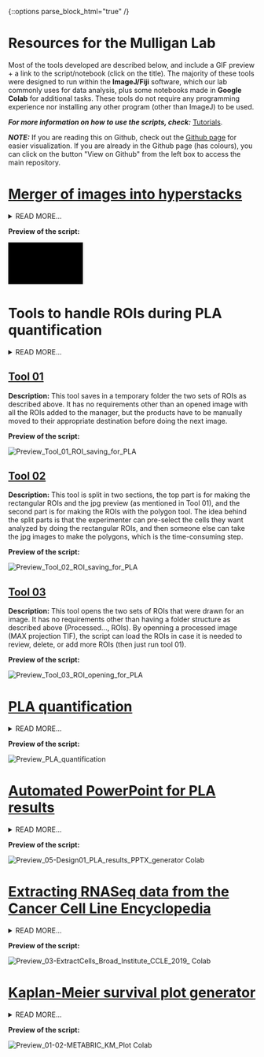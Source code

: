 {::options parse_block_html="true" /}
# Resources for the Mulligan Lab

Most of the tools developed are described below, and include a GIF preview + a link to the script/notebook (click on the title). The majority of these tools were designed to run within the **ImageJ/Fiji** software, which our lab commonly uses for data analysis, plus some notebooks made in **Google Colab** for additional tasks. These tools do not require any programming experience nor installing any other program (other than ImageJ) to be used.

***For more information on how to use the scripts, check:*** [Tutorials](https://github.com/EdRey05/Resources_for_Mulligan_Lab/tree/main/Tutorials).

***NOTE:*** If you are reading this on Github, check out the [Github page](https://edrey05.github.io/Resources_for_Mulligan_Lab/) for easier visualization. If you are already in the Github page (has colours), you can click on the button "View on Github" from the left box to access the main repository. 

# [Merger of images into hyperstacks](https://github.com/EdRey05/Resources_for_Mulligan_Lab/blob/main/Tools%20for%20EVOS-M7000%20images/Images_to_Hyperstacks_merger.py)

<details><summary markdown="span">READ MORE...</summary>

**Context:**

The **EVOS M7000** imager takes pictures of a field of view (FOV) at different heights (Z-slices) and in different colours (channel blue, green, red...). However, it does not save the pictures as hyperstacks (a single file containing all slices and colours for each FOV). Instead, the equipment separately saves each slice for each colour, resulting in 5, 20 or more TIF files from the same FOV and in grayscale. We can put the images back together using the ***ImageJ*** software, since we do image analysis with it and it can run macros/scripts in languages including ***Jython*** (Python implementation to run in Java).

**Problems:**
* Opening, stacking and merging into hyperstacks is simple in ***ImageJ***, but not manually feasible for more than a few dozens of images. Some of my experiments had 4-6 thousand TIFs.
* The images are saved with a name that makes complicated to manually identify the ones that go together: ***ExperimentName_Bottom Slide_R_p00_z00_0_A01f00d0.tif***

**Solution:**
* I analyzed and figured out the parts of the image names that indicate which correspond to the same FOV: z00 indicates the slices, A01 indicates the area/location, f00 indicates the FOV, and d0 indicates the colour.
* I made a script using the `os` ***Python*** library to scan all the files of a folder, get the image names and extract the relevant information with string and path operations. Then I applied a special sorting to cluster together all TIFs of the same FOV.
* I automated the merging of TIFs into hyperstacks using the modules `IJ` and `ImagePlus` from the `ij` library. This required logic controls to identify when to stack slices, when to merge all stacks into a composite, and when to save the hyperstack.

</details>
 
**Preview of the script:**

![](Tutorials/Preview_Images_to_Hyperstacks_merger.gif)

# Tools to handle ROIs during PLA quantification

<details><summary markdown="span">READ MORE...</summary>

**Context:**
  
In Proximity Ligation Assays (PLA) we quantify the number of red puncta/dots in blue+green+red images, which reflects the interactions of two proteins. We make a region of interest (**ROI**) around individual cells to quantify the interactions per cell, and make a bigger ROI for representative figures or data presentation. In   my PLA experiments, I quantified around 10,000 individual cells using the ImageJ software and generated multiple tools described below to automate the saving and opening of ROIs.

**Problems:**
* Drawing the ROIs has to be done manually due to the selection criteria of the experimenter, however, saving them is time-consuming and does not require expertise.
* Since the two ROIs refer to the same cell, we need a strategy to keep a name and indexing number for tracking purposes.
* The experimenter should pick the cells of interest and at least draw one set of the ROIs, but can be helped by other people drawing the pre-selected ROIs

**Solution:**
* I implemented a ***Jython*** script using the `Roi` and `RoiManager` modules from the `ij` library to get the content of the ROI manager into a variable I can iterate through. 
* With this variable, I can get any number of pairs of ROIs drawn by the user for each cell but they must be in order: first one with the rectangle tool that will be saved in a "For Presentation" folder, and secondly one with the polygon tool that will be saved in a "For Analysis" folder.
* During the iteration, all the even-numbered ROIs (rectangles) are renamed from 0, 2, 4... to index/2 +1 = 1, 2, 3... and saved as "1_2.roi" in the folder mentioned above. All the odd-numbered ROIs (polygons) are renamed from 1, 3, 5... to (index+1)/2 = 1, 2, 3... and saved as "1_1.roi" in the corresponding folder.
* Additionally, a jpg preview of the cells selected is made (just showing the rectangles) for quick data validation/exploration.

</details>

## [Tool 01](https://github.com/EdRey05/Resources_for_Mulligan_Lab/blob/main/Tools%20for%20PLA%20quantification/Tool_01_ROI_saving_for_PLA.py)
**Description:**
This tool saves in a temporary folder the two sets of ROIs as described above. It has no requirements other than an opened image with all the ROIs added to the manager, but the products have to be manually moved to their appropriate destination before doing the next image.

**Preview of the script:**

![Preview_Tool_01_ROI_saving_for_PLA](https://user-images.githubusercontent.com/62916582/203685126-e7668b9e-dbac-425e-b59c-43440aa1df3a.gif)

## [Tool 02](https://github.com/EdRey05/Resources_for_Mulligan_Lab/blob/main/Tools%20for%20PLA%20quantification/Tool_02_ROI_saving_for_PLA.py)
**Description:**
This tool is split in two sections, the top part is for making the rectangular ROIs and the jpg preview (as mentioned in Tool 01), and the second part is for making the ROIs with the polygon tool. The idea behind the split parts is that the experimenter can pre-select the cells they want analyzed by doing the rectangular ROIs, and then someone else can take the jpg images to make the polygons, which is the time-consuming step.

**Preview of the script:**

![Preview_Tool_02_ROI_saving_for_PLA](https://user-images.githubusercontent.com/62916582/204342846-399fb3aa-db35-4cfe-a2e5-2f550d1314f6.gif)

## [Tool 03](https://github.com/EdRey05/Resources_for_Mulligan_Lab/blob/main/Tools%20for%20PLA%20quantification/Tool_03_ROI_opening_for_PLA.py)
**Description:**
This tool opens the two sets of ROIs that were drawn for an image. It has no requirements other than having a folder structure as described above (Processed..., ROIs). By openning a processed image (MAX projection TIF), the script can load the ROIs in case it is needed to review, delete, or add more ROIs (then just run tool 01).

**Preview of the script:**

![Preview_Tool_03_ROI_opening_for_PLA](https://user-images.githubusercontent.com/62916582/203877499-e528d699-5d2c-4cc5-9dbe-c07cd1293e3f.gif)


# [PLA quantification](https://github.com/EdRey05/Resources_for_Mulligan_Lab/blob/main/Tools%20for%20PLA%20quantification/PLA_quantification.py)

<details><summary markdown="span">READ MORE...</summary>

**Context:**

We quantify the PLA interactions (red dots) in our images using the ***ImageJ*** software and the regions of interest (**ROIs**) generated with the tools described above. For my experiments, I wanted to test two ways of quantifying the objects in my images: **1)** Applying a threshold method from the ***ImageJ*** tools (*Image-   ->Adjust-->Threshold*) or **2)** Using the ***Find Maxima*** tool on ***ImageJ*** (*Process-->Find Maxima*). Both methods are followed by object counting with the     ***Analyze Particles*** tool on ***ImageJ*** (*Analyze-->Analyze Particles*), and I wanted to also measure the area of the cells in case normalization was required (*Analyze-->Measure*).

**Problems:**
* The quantification process is tedious and time-consuming even for a single ROI (I ended up having ~10,000).
* We need to do the one quantification method first, capture the results that are given in a pop-up table, then do the other method (otherwise both get printed in the same table).
* The Measure tool for the area of the cells gives a different pop-up table, so we need to capture the data from there too and combine with the particle count.
* We need to get in one interactive menu all the input parameters needed to run 4 ***ImageJ*** tools which have their own interactive menu.
* We not only want numbers as outputs, but also, some images of the cells quantified and the objects counted so we can assess quality of the results and track any possible issues.

**Solution:**
* I implemented a ***Jython*** script using similar modules from the `ij` library as the tools to handle ROIs (see above), additionally, I implemented the module `ResultsTable` which was very important to handle the pop-up windows with the results.
* I made an interactive menu with the essential input parameters from all 4 tools used.
* The script gives a single .csv file with all the results combined in a table, and also saves .jpg images showing how the cells look and how the object detection worked (particles counted are couloured, black pixels were not counted).
* Opening the ROIs for an image, cropping them, doing the measurements and saving the results gets very fast using the script compared to manual clicking.

</details>
  
**Preview of the script:**

![Preview_PLA_quantification](https://user-images.githubusercontent.com/62916582/204093397-3830acbe-80a2-4660-9b64-f3a0445ae6d0.gif)


# [Automated PowerPoint for PLA results](https://github.com/EdRey05/Resources_for_Mulligan_Lab/blob/main/Tools%20for%20students/Eduardo%20Reyes/05-Design01_PLA_results_PPTX_generator%5BColab%5D.ipynb)

<details><summary markdown="span">READ MORE...</summary>

**Context:**

Once I've used the script shown above to quantify the Proximity Ligation Assay (**PLA**) puncta, I wanted to put the cropped images and results into a PowerPoint presentation to visualize easily and quickly the 100-500 cells I quantified per condition (total ~10,000). I also wanted to have two presentations with both quantification methods tested (see script above) to determine which was more appropriate for my experiments.

**Problems:**
* Manually copying, pasting, resizing, arranging and labeling all the images is incredibly time consuming and error-prone.
* ***ImageJ*** is not fully compatible with **Python** 3 and has its own version of it, so I can't install more libraries and things like `Pandas` and `Numpy` do not work there.

**Solution:**
* I found the package/library `python-pptx` which has been recently developed (functionalities limited but expanding) and allows for the creation of PowerPoint presentations from **Python** code.
* I dove in the documentation and was able to write a function to generate slides that look like this ***(open [the notebook](https://github.com/EdRey05/Resources_for_Mulligan_Lab/blob/main/Tools%20for%20students/Eduardo%20Reyes/05-Design01_PLA_results_PPTX_generator%5BColab%5D.ipynb) to read more details about my design parameters!!!)***:
![Slide_design](https://user-images.githubusercontent.com/62916582/204416858-70e0a772-ce0c-460a-a0b9-d3e6fddbd753.jpg)
* I passed to this function all my images and the quantification results so I can back-track cells with ROIs and their respective counts of dots.
* I set up a fully functional notebook on **Google Colab** for easy sharing with other lab members who don't need programming experience or install anything to use it. Also, it runs fast on that server (less than 5min to make ~100 slides with ~700 cells). 

</details>
 
**Preview of the script:**

![Preview_05-Design01_PLA_results_PPTX_generator Colab](https://user-images.githubusercontent.com/62916582/204415085-cc39bb7c-904e-487c-a16d-0d894c1e3249.gif)


# [Extracting RNASeq data from the Cancer Cell Line Encyclopedia](https://github.com/EdRey05/Resources_for_Mulligan_Lab/blob/main/Tools%20for%20RNASeq%20data/03-ExtractCells_Broad_Institute_CCLE_2019_%5BColab%5D.ipynb)

<details><summary markdown="span">READ MORE...</summary>

**Context:**

The **Broad Institute** and **Novartis** published in 2019 huge datasets resulting from a collaboration to make available distinct measurements (RNA, metabolites, mutations, etc.) of a panel of over 1500 human cancer cell lines. In our lab, (Mulligan) we have multiple cancer cell lines for which we wanted to get the RNASeq data to do some exploratory studies looking for insights on the expression levels of specific proteins. The data can be found either in [cBioPortal for Cancer Genomics](https://www.cbioportal.org/) or directly from the [CCLE](https://sites.broadinstitute.org/ccle/) website. 

***UPDATE: A second notebook was generated for the most recent release of the dataset (now integrated to a bigger project called DepMap) and can be found [HERE](https://github.com/EdRey05/Resources_for_Mulligan_Lab/blob/main/Tools%20for%20RNASeq%20data/04-ExtractCells_Broad_Institute_DepMapCCLE%5BColab%5D.ipynb)***. It works the same as the preview and tutorial of the first notebook (shown here).

**Problems:**
* The dataset useful to our needs is huge, containing thousands of rows by thousands of columns. We want to retrieve a few columns since we have less than 50 cancer cell lines in our lab.
* For few other applications, we may want to search for cell lines we don't have (or explore what's available), so we need to keep the original dataset.

**Solution:**
* I set up a **Google** account for our lab, which I used to upload the files for RNASeq (.txt files, ~500 mb each) to **Google Drive**.
* I made a short tool in **Google Colab**, which connects to the lab drive and retrieves the files to avoid having to download and upload 1gb frequently.
* I used `pandas` dataframe operations and user inputs to make a search tool, and extract only the required columns (all genes/rows) into a .csv file.
* **Note:** The notebook requires specific folder structure and files to run (read notebook info). Users not logged into the lab account may need to edit the directories and get the files to replicate the preview/tutorial. 

</details>
  
**Preview of the script:**

![Preview_03-ExtractCells_Broad_Institute_CCLE_2019_ Colab](https://user-images.githubusercontent.com/62916582/204422004-47fe5726-d92d-4193-bc6a-ea30b3a93cc1.gif)


# [Kaplan-Meier survival plot generator](https://github.com/EdRey05/Resources_for_Mulligan_Lab/blob/main/Tools%20for%20students/Eduardo%20Reyes/01-METABRIC_KM_Plot_First_Batch_%5BColab%5D.ipynb)

<details><summary markdown="span">READ MORE...</summary>

**Context:**

A short project looking at breast cancer data available in the [cBioPortal for Cancer Genomics](https://www.cbioportal.org/) server was carried out. The study used the [METABRIC](https://www.cbioportal.org/study/summary?id=brca_metabric) dataset published in Nature journals (2012 and 2016) which has just over 2500 tumour samples. The aim of the project was to evaluate survival of patients through **Kaplan-Meier (KM)** plots and correlate them with expression levels of pairs of proteins (the **RET** receptor + ~50 hints we got from ***synthetic lethality*** assays). Our hypothesis was that the survival of a patient should increase when RET and any other of the hints were expressed at low levels in the patient, partially mimicking the concept of synthetic lethality (less expression of the pair of proteins --> tumour cells die or not proliferate as much --> the patient lives longer).

**Problems:**
* We have huge datasets for clinical and RNASeq data in .txt files which we need to clean, merge and filter.
* We want to make **KM** plots for subsets of patients based on expression levels: Low RET + Low other, Low RET + High other, High RET + Low other, and High RET + High other (4 survival curves plotted together per pair of RET + other protein).

**Solution:**
* I set up a **Google** account for our lab, which I used to upload the files for clinical and RNASeq data (.txt files, ~500 mb each) to **Google Drive**.
* I made two notebooks in **Google Colab**, which connect to the lab drive and retrieves the files to avoid having to download and upload 1gb frequently.
* I generated a [first batch](https://github.com/EdRey05/Resources_for_Mulligan_Lab/blob/main/Tools%20for%20students/Eduardo%20Reyes/01-METABRIC_KM_Plot_First_Batch_%5BColab%5D.ipynb) and a [second batch](https://github.com/EdRey05/Resources_for_Mulligan_Lab/blob/main/Tools%20for%20students/Eduardo%20Reyes/02-METABRIC_KM_Plot_Second_Batch_%5BColab%5D.ipynb) of **KM** plots using the `KaplanMeierFitter` module from the `lifelines` library, also retrieving key data like time to 50% survival for all subgroups.
* I used diverse data cleaning and filtering steps (see notebooks) to make the intended subgroups and combine the clinical and RNASeq data. 
* From all the pairs we evaluated, most showed no significant differences between subgroups, however, we got a small group of very interesting findings that match our hypothesis and will be followed up in other projects. This is an example of the RET-SPEG very promising **KM** plot:
![RET-SPEG](https://user-images.githubusercontent.com/62916582/204429130-1c836469-198b-4d8a-bc2c-67b8de0faaff.png)

</details>
 
**Preview of the script:**

![Preview_01-02-METABRIC_KM_Plot Colab](https://user-images.githubusercontent.com/62916582/204424020-bae3613c-bf10-4a3b-9d50-beaf50ca8eee.gif)
